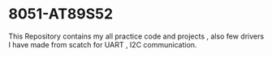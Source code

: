 # 8051-AT89S52
This Repository contains my all practice code and projects , also few drivers I have made from scatch for UART , I2C communication.
